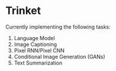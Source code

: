 # Trinket

Currently implementing the following tasks:

1. Language Model
2. Image Captioning
3. Pixel RNN/Pixel CNN
4. Conditional Image Generation (GANs)
5. Text Summarization
